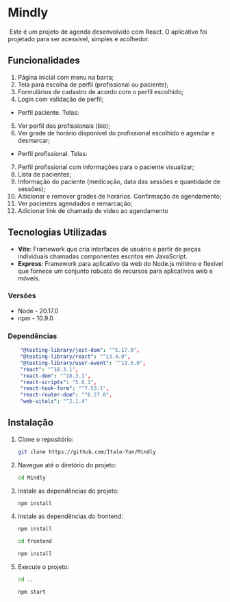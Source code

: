 # Mindly

![]()
Este é um projeto de agenda desenvolvido com React. O aplicativo foi projetado para ser acessível, simples e acolhedor.

## Funcionalidades

1. Página inicial com menu na barra;
2. Tela para escolha de perfil (profissional ou paciente);
3. Formulários de cadastro de acordo com o perfil escolhido;
4. Login com validação de perfil;

- Perfil paciente. Telas:

5. Ver perfil dos profissionais (bio);
6. Ver grade de horário disponível do profissional escolhido e agendar e
desmarcar;

- Perfil profissional. Telas:

7. Perfil profissional com informações para o paciente visualizar;
8. Lista de pacientes;
9. Informação do paciente (medicação, data das sessões e quantidade de sessões);
10. Adicionar e remover grades de horários. Confirmação de agendamento;
11. Ver pacientes agendados e remarcação;
12. Adicionar link de chamada de vídeo ao agendamento

## Tecnologias Utilizadas

- **Vite**: Framework que cria interfaces de usuário a partir de peças individuais chamadas componentes escritos em JavaScript.
- **Express**: Framework para aplicativo da web do Node.js mínimo e flexível que fornece um conjunto robusto de recursos para aplicativos web e móveis.

### Versões

* Node - 20.17.0
* npm - 10.9.0

### Dependências

```yaml
    "@testing-library/jest-dom": "^5.17.0",
    "@testing-library/react": "^13.4.0",
    "@testing-library/user-event": "^13.5.0",
    "react": "^18.3.1",
    "react-dom": "^18.3.1",
    "react-scripts": "5.0.1",
    "react-hook-form": "^7.53.1",
    "react-router-dom": "^6.27.0",
    "web-vitals": "^2.1.4"
```

## Instalação

1. Clone o repositório:

   ```bash
   git clone https://github.com/Italo-Yan/Mindly
   ```

2. Navegue até o diretório do projeto:

   ```bash
   cd Mindly
   ```

3. Instale as dependências do projeto:

   ```bash
   npm install
   ```

4. Instale as dependências do frontend:

   ```bash
   npm install
   ```   

   ```bash
   cd frontend
   ```   

   ```bash
   npm install
   ```   

5. Execute o projeto:

   ```bash
   cd ..
   ```

   ```bash
   npm start
   ```
